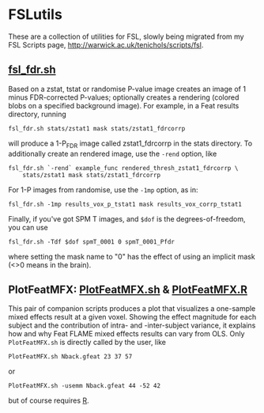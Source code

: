 # FSLutils
These are a collection of utilities for FSL, slowly being migrated from my FSL Scripts page, http://warwick.ac.uk/tenichols/scripts/fsl.

## [fsl_fdr.sh](https://raw.githubusercontent.com/nicholst/FSLutils/master/fsl_fdr.sh)

Based on a zstat, tstat or randomise P-value image creates an image of
1 minus FDR-corrected P-values; optionally creates a rendering
(colored blobs on a specified background image). For example, in a
Feat results directory, running
```
fsl_fdr.sh stats/zstat1 mask stats/zstat1_fdrcorrp 
```
will produce a 1-P<sub>FDR</sub> image called zstat1_fdrcorrp in the stats
directory. To additionally create an rendered image, use the `-rend`
option, like
```
fsl_fdr.sh `-rend` example_func rendered_thresh_zstat1_fdrcorrp \
    stats/zstat1 mask stats/zstat1_fdrcorrp    
```
For 1-P images from randomise, use the `-1mp` option, as in:
```
fsl_fdr.sh -1mp results_vox_p_tstat1 mask results_vox_corrp_tstat1    
```
Finally, if you've got SPM T images, and `$dof` is the
degrees-of-freedom, you can use
```
fsl_fdr.sh -Tdf $dof spmT_0001 0 spmT_0001_Pfdr 
```
where setting the mask name to "0" has the effect of using an implicit
mask (<>0 means in the brain).

## PlotFeatMFX: [PlotFeatMFX.sh](https://raw.githubusercontent.com/nicholst/FSLutils/master/PlotFeatMFX.sh) & [PlotFeatMFX.R](https://raw.githubusercontent.com/nicholst/FSLutils/master/PlotFeatMFX.R)

This pair of companion scripts produces a plot that visualizes a
one-sample mixed effects result at a given voxel. Showing the effect
magnitude for each subject and the contribution of intra- and
-inter-subject variance, it explains how and why Feat FLAME mixed
effects results can vary from OLS. Only `PlotFeatMFX.sh` is directly
called by the user, like
```
PlotFeatMFX.sh Nback.gfeat 23 37 57
```
or
```
PlotFeatMFX.sh -usemm Nback.gfeat 44 -52 42
```
but of course requires [R](http://www.r-project.org/).
